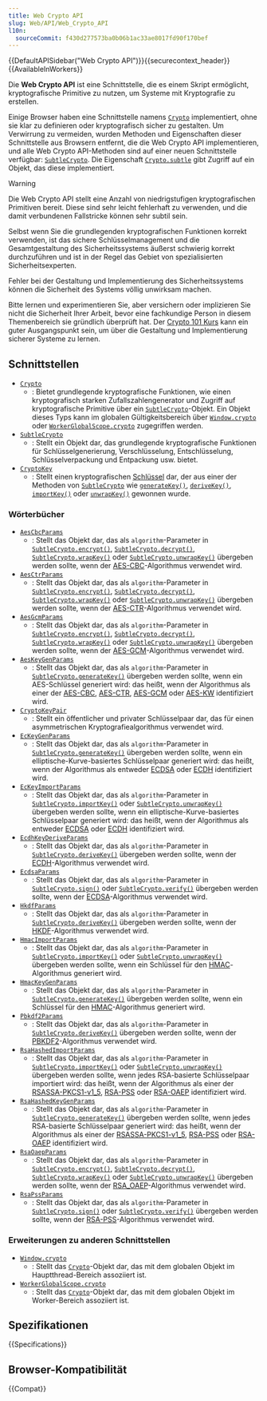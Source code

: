 ```yaml
---
title: Web Crypto API
slug: Web/API/Web_Crypto_API
l10n:
  sourceCommit: f430d277573ba0b06b1ac33ae8017fd90f170bef
---
```


{{DefaultAPISidebar("Web Crypto API")}}{{securecontext_header}}{{AvailableInWorkers}}

Die **Web Crypto API** ist eine Schnittstelle, die es einem Skript ermöglicht, kryptografische Primitive zu nutzen, um Systeme mit Kryptografie zu erstellen.

Einige Browser haben eine Schnittstelle namens [`Crypto`](/de/docs/Web/API/Crypto) implementiert, ohne sie klar zu definieren oder kryptografisch sicher zu gestalten. Um Verwirrung zu vermeiden, wurden Methoden und Eigenschaften dieser Schnittstelle aus Browsern entfernt, die die Web Crypto API implementieren, und alle Web Crypto API-Methoden sind auf einer neuen Schnittstelle verfügbar: [`SubtleCrypto`](/de/docs/Web/API/SubtleCrypto). Die Eigenschaft [`Crypto.subtle`](/de/docs/Web/API/Crypto/subtle) gibt Zugriff auf ein Objekt, das diese implementiert.

> [!WARNING]
> Die Web Crypto API stellt eine Anzahl von niedrigstufigen kryptografischen Primitiven bereit. Diese sind sehr leicht fehlerhaft zu verwenden, und die damit verbundenen Fallstricke können sehr subtil sein.
>
> Selbst wenn Sie die grundlegenden kryptografischen Funktionen korrekt verwenden, ist das sichere Schlüsselmanagement und die Gesamtgestaltung des Sicherheitssystems äußerst schwierig korrekt durchzuführen und ist in der Regel das Gebiet von spezialisierten Sicherheitsexperten.
>
> Fehler bei der Gestaltung und Implementierung des Sicherheitssystems können die Sicherheit des Systems völlig unwirksam machen.
>
> Bitte lernen und experimentieren Sie, aber versichern oder implizieren Sie nicht die Sicherheit Ihrer Arbeit, bevor eine fachkundige Person in diesem Themenbereich sie gründlich überprüft hat. Der [Crypto 101 Kurs](https://www.crypto101.io/) kann ein guter Ausgangspunkt sein, um über die Gestaltung und Implementierung sicherer Systeme zu lernen.

## Schnittstellen

- [`Crypto`](/de/docs/Web/API/Crypto)
  - : Bietet grundlegende kryptografische Funktionen, wie einen kryptografisch starken Zufallszahlengenerator und Zugriff auf kryptografische Primitive über ein [`SubtleCrypto`](/de/docs/Web/API/SubtleCrypto)-Objekt. Ein Objekt dieses Typs kann im globalen Gültigkeitsbereich über [`Window.crypto`](/de/docs/Web/API/Window/crypto) oder [`WorkerGlobalScope.crypto`](/de/docs/Web/API/WorkerGlobalScope/crypto) zugegriffen werden.
- [`SubtleCrypto`](/de/docs/Web/API/SubtleCrypto)
  - : Stellt ein Objekt dar, das grundlegende kryptografische Funktionen für Schlüsselgenerierung, Verschlüsselung, Entschlüsselung, Schlüsselverpackung und Entpackung usw. bietet.
- [`CryptoKey`](/de/docs/Web/API/CryptoKey)
  - : Stellt einen kryptografischen [Schlüssel](/de/docs/Glossary/key) dar, der aus einer der Methoden von [`SubtleCrypto`](/de/docs/Web/API/SubtleCrypto) wie [`generateKey()`](/de/docs/Web/API/SubtleCrypto/generateKey), [`deriveKey()`](/de/docs/Web/API/SubtleCrypto/deriveKey), [`importKey()`](/de/docs/Web/API/SubtleCrypto/importKey) oder [`unwrapKey()`](/de/docs/Web/API/SubtleCrypto/unwrapKey) gewonnen wurde.

### Wörterbücher

- [`AesCbcParams`](/de/docs/Web/API/AesCbcParams)
  - : Stellt das Objekt dar, das als `algorithm`-Parameter in [`SubtleCrypto.encrypt()`](/de/docs/Web/API/SubtleCrypto/encrypt), [`SubtleCrypto.decrypt()`](/de/docs/Web/API/SubtleCrypto/decrypt), [`SubtleCrypto.wrapKey()`](/de/docs/Web/API/SubtleCrypto/wrapKey) oder [`SubtleCrypto.unwrapKey()`](/de/docs/Web/API/SubtleCrypto/unwrapKey) übergeben werden sollte, wenn der [AES-CBC](/de/docs/Web/API/SubtleCrypto/encrypt#aes-cbc)-Algorithmus verwendet wird.
- [`AesCtrParams`](/de/docs/Web/API/AesCtrParams)
  - : Stellt das Objekt dar, das als `algorithm`-Parameter in [`SubtleCrypto.encrypt()`](/de/docs/Web/API/SubtleCrypto/encrypt), [`SubtleCrypto.decrypt()`](/de/docs/Web/API/SubtleCrypto/decrypt), [`SubtleCrypto.wrapKey()`](/de/docs/Web/API/SubtleCrypto/wrapKey) oder [`SubtleCrypto.unwrapKey()`](/de/docs/Web/API/SubtleCrypto/unwrapKey) übergeben werden sollte, wenn der [AES-CTR](/de/docs/Web/API/SubtleCrypto/encrypt#aes-ctr)-Algorithmus verwendet wird.
- [`AesGcmParams`](/de/docs/Web/API/AesGcmParams)
  - : Stellt das Objekt dar, das als `algorithm`-Parameter in [`SubtleCrypto.encrypt()`](/de/docs/Web/API/SubtleCrypto/encrypt), [`SubtleCrypto.decrypt()`](/de/docs/Web/API/SubtleCrypto/decrypt), [`SubtleCrypto.wrapKey()`](/de/docs/Web/API/SubtleCrypto/wrapKey) oder [`SubtleCrypto.unwrapKey()`](/de/docs/Web/API/SubtleCrypto/unwrapKey) übergeben werden sollte, wenn der [AES-GCM](/de/docs/Web/API/SubtleCrypto/encrypt#aes-gcm)-Algorithmus verwendet wird.
- [`AesKeyGenParams`](/de/docs/Web/API/AesKeyGenParams)
  - : Stellt das Objekt dar, das als `algorithm`-Parameter in [`SubtleCrypto.generateKey()`](/de/docs/Web/API/SubtleCrypto/generateKey) übergeben werden sollte, wenn ein AES-Schlüssel generiert wird: das heißt, wenn der Algorithmus als einer der [AES-CBC](/de/docs/Web/API/SubtleCrypto/encrypt#aes-cbc), [AES-CTR](/de/docs/Web/API/SubtleCrypto/encrypt#aes-ctr), [AES-GCM](/de/docs/Web/API/SubtleCrypto/encrypt#aes-gcm) oder [AES-KW](/de/docs/Web/API/SubtleCrypto/wrapKey#aes-kw) identifiziert wird.
- [`CryptoKeyPair`](/de/docs/Web/API/CryptoKeyPair)
  - : Stellt ein öffentlicher und privater Schlüsselpaar dar, das für einen asymmetrischen Kryptografiealgorithmus verwendet wird.
- [`EcKeyGenParams`](/de/docs/Web/API/EcKeyGenParams)
  - : Stellt das Objekt dar, das als `algorithm`-Parameter in [`SubtleCrypto.generateKey()`](/de/docs/Web/API/SubtleCrypto/generateKey) übergeben werden sollte, wenn ein elliptische-Kurve-basiertes Schlüsselpaar generiert wird: das heißt, wenn der Algorithmus als entweder [ECDSA](/de/docs/Web/API/SubtleCrypto/sign#ecdsa) oder [ECDH](/de/docs/Web/API/SubtleCrypto/deriveKey#ecdh) identifiziert wird.
- [`EcKeyImportParams`](/de/docs/Web/API/EcKeyImportParams)
  - : Stellt das Objekt dar, das als `algorithm`-Parameter in [`SubtleCrypto.importKey()`](/de/docs/Web/API/SubtleCrypto/importKey) oder [`SubtleCrypto.unwrapKey()`](/de/docs/Web/API/SubtleCrypto/unwrapKey) übergeben werden sollte, wenn ein elliptische-Kurve-basiertes Schlüsselpaar generiert wird: das heißt, wenn der Algorithmus als entweder [ECDSA](/de/docs/Web/API/SubtleCrypto/sign#ecdsa) oder [ECDH](/de/docs/Web/API/SubtleCrypto/deriveKey#ecdh) identifiziert wird.
- [`EcdhKeyDeriveParams`](/de/docs/Web/API/EcdhKeyDeriveParams)
  - : Stellt das Objekt dar, das als `algorithm`-Parameter in [`SubtleCrypto.deriveKey()`](/de/docs/Web/API/SubtleCrypto/deriveKey) übergeben werden sollte, wenn der [ECDH](/de/docs/Web/API/SubtleCrypto/deriveKey#ecdh)-Algorithmus verwendet wird.
- [`EcdsaParams`](/de/docs/Web/API/EcdsaParams)
  - : Stellt das Objekt dar, das als `algorithm`-Parameter in [`SubtleCrypto.sign()`](/de/docs/Web/API/SubtleCrypto/sign) oder [`SubtleCrypto.verify()`](/de/docs/Web/API/SubtleCrypto/verify) übergeben werden sollte, wenn der [ECDSA](/de/docs/Web/API/SubtleCrypto/sign#ecdsa)-Algorithmus verwendet wird.
- [`HkdfParams`](/de/docs/Web/API/HkdfParams)
  - : Stellt das Objekt dar, das als `algorithm`-Parameter in [`SubtleCrypto.deriveKey()`](/de/docs/Web/API/SubtleCrypto/deriveKey) übergeben werden sollte, wenn der [HKDF](/de/docs/Web/API/SubtleCrypto/deriveKey#hkdf)-Algorithmus verwendet wird.
- [`HmacImportParams`](/de/docs/Web/API/HmacImportParams)
  - : Stellt das Objekt dar, das als `algorithm`-Parameter in [`SubtleCrypto.importKey()`](/de/docs/Web/API/SubtleCrypto/importKey) oder [`SubtleCrypto.unwrapKey()`](/de/docs/Web/API/SubtleCrypto/unwrapKey) übergeben werden sollte, wenn ein Schlüssel für den [HMAC](/de/docs/Web/API/SubtleCrypto/sign#hmac)-Algorithmus generiert wird.
- [`HmacKeyGenParams`](/de/docs/Web/API/HmacKeyGenParams)
  - : Stellt das Objekt dar, das als `algorithm`-Parameter in [`SubtleCrypto.generateKey()`](/de/docs/Web/API/SubtleCrypto/generateKey) übergeben werden sollte, wenn ein Schlüssel für den [HMAC](/de/docs/Web/API/SubtleCrypto/sign#hmac)-Algorithmus generiert wird.
- [`Pbkdf2Params`](/de/docs/Web/API/Pbkdf2Params)
  - : Stellt das Objekt dar, das als `algorithm`-Parameter in [`SubtleCrypto.deriveKey()`](/de/docs/Web/API/SubtleCrypto/deriveKey) übergeben werden sollte, wenn der [PBKDF2](/de/docs/Web/API/SubtleCrypto/deriveKey#pbkdf2)-Algorithmus verwendet wird.
- [`RsaHashedImportParams`](/de/docs/Web/API/RsaHashedImportParams)
  - : Stellt das Objekt dar, das als `algorithm`-Parameter in [`SubtleCrypto.importKey()`](/de/docs/Web/API/SubtleCrypto/importKey) oder [`SubtleCrypto.unwrapKey()`](/de/docs/Web/API/SubtleCrypto/unwrapKey) übergeben werden sollte, wenn jedes RSA-basierte Schlüsselpaar importiert wird: das heißt, wenn der Algorithmus als einer der [RSASSA-PKCS1-v1_5](/de/docs/Web/API/SubtleCrypto/sign#rsassa-pkcs1-v1_5), [RSA-PSS](/de/docs/Web/API/SubtleCrypto/sign#rsa-pss) oder [RSA-OAEP](/de/docs/Web/API/SubtleCrypto/encrypt#rsa-oaep) identifiziert wird.
- [`RsaHashedKeyGenParams`](/de/docs/Web/API/RsaHashedKeyGenParams)
  - : Stellt das Objekt dar, das als `algorithm`-Parameter in [`SubtleCrypto.generateKey()`](/de/docs/Web/API/SubtleCrypto/generateKey) übergeben werden sollte, wenn jedes RSA-basierte Schlüsselpaar generiert wird: das heißt, wenn der Algorithmus als einer der [RSASSA-PKCS1-v1_5](/de/docs/Web/API/SubtleCrypto/sign#rsassa-pkcs1-v1_5), [RSA-PSS](/de/docs/Web/API/SubtleCrypto/sign#rsa-pss) oder [RSA-OAEP](/de/docs/Web/API/SubtleCrypto/encrypt#rsa-oaep) identifiziert wird.
- [`RsaOaepParams`](/de/docs/Web/API/RsaOaepParams)
  - : Stellt das Objekt dar, das als `algorithm`-Parameter in [`SubtleCrypto.encrypt()`](/de/docs/Web/API/SubtleCrypto/encrypt), [`SubtleCrypto.decrypt()`](/de/docs/Web/API/SubtleCrypto/decrypt), [`SubtleCrypto.wrapKey()`](/de/docs/Web/API/SubtleCrypto/wrapKey) oder [`SubtleCrypto.unwrapKey()`](/de/docs/Web/API/SubtleCrypto/unwrapKey) übergeben werden sollte, wenn der [RSA_OAEP](/de/docs/Web/API/SubtleCrypto/encrypt#rsa-oaep)-Algorithmus verwendet wird.
- [`RsaPssParams`](/de/docs/Web/API/RsaPssParams)
  - : Stellt das Objekt dar, das als `algorithm`-Parameter in [`SubtleCrypto.sign()`](/de/docs/Web/API/SubtleCrypto/sign) oder [`SubtleCrypto.verify()`](/de/docs/Web/API/SubtleCrypto/verify) übergeben werden sollte, wenn der [RSA-PSS](/de/docs/Web/API/SubtleCrypto/sign#rsa-pss)-Algorithmus verwendet wird.

### Erweiterungen zu anderen Schnittstellen

- [`Window.crypto`](/de/docs/Web/API/Window/crypto)
  - : Stellt das [`Crypto`](/de/docs/Web/API/Crypto)-Objekt dar, das mit dem globalen Objekt im Hauptthread-Bereich assoziiert ist.
- [`WorkerGlobalScope.crypto`](/de/docs/Web/API/WorkerGlobalScope/crypto)
  - : Stellt das [`Crypto`](/de/docs/Web/API/Crypto)-Objekt dar, das mit dem globalen Objekt im Worker-Bereich assoziiert ist.

## Spezifikationen

{{Specifications}}

## Browser-Kompatibilität

{{Compat}}

